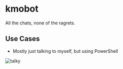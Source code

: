 # kmobot
All the chats, none of the ragrets.

## Use Cases

* Mostly just talking to myself, but using PowerShell

![talky](https://i.kym-cdn.com/entries/icons/mobile/000/023/397/C-658VsXoAo3ovC.jpg)


